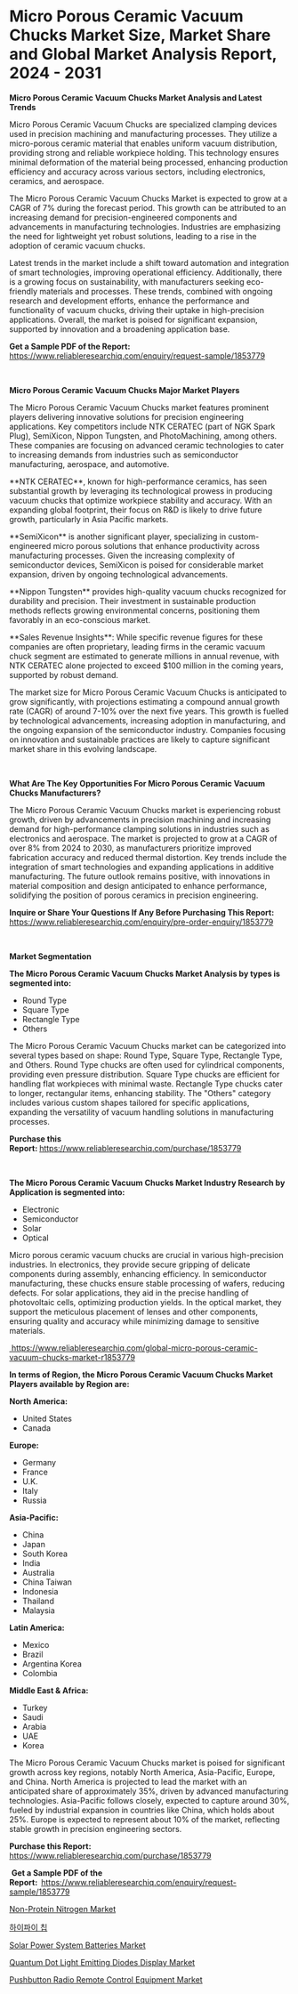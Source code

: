 <p><h1>Micro Porous Ceramic Vacuum Chucks Market Size, Market Share and Global Market Analysis Report, 2024 - 2031</h1></p><p><strong>Micro Porous Ceramic Vacuum Chucks Market Analysis and Latest Trends</strong></p>
<p><p>Micro Porous Ceramic Vacuum Chucks are specialized clamping devices used in precision machining and manufacturing processes. They utilize a micro-porous ceramic material that enables uniform vacuum distribution, providing strong and reliable workpiece holding. This technology ensures minimal deformation of the material being processed, enhancing production efficiency and accuracy across various sectors, including electronics, ceramics, and aerospace.</p><p>The Micro Porous Ceramic Vacuum Chucks Market is expected to grow at a CAGR of 7% during the forecast period. This growth can be attributed to an increasing demand for precision-engineered components and advancements in manufacturing technologies. Industries are emphasizing the need for lightweight yet robust solutions, leading to a rise in the adoption of ceramic vacuum chucks. </p><p>Latest trends in the market include a shift toward automation and integration of smart technologies, improving operational efficiency. Additionally, there is a growing focus on sustainability, with manufacturers seeking eco-friendly materials and processes. These trends, combined with ongoing research and development efforts, enhance the performance and functionality of vacuum chucks, driving their uptake in high-precision applications. Overall, the market is poised for significant expansion, supported by innovation and a broadening application base.</p></p>
<p><strong>Get a Sample PDF of the Report:&nbsp;</strong> <a href="https://www.reliableresearchiq.com/enquiry/request-sample/1853779?utm_campaign=99&utm_medium=2&utm_source=Github&utm_content=ia&utm_term=30102024&utm_id=micro-porous-ceramic-vacuum-chucks">https://www.reliableresearchiq.com/enquiry/request-sample/1853779</a></p>
<p>&nbsp;</p>
<p><strong>Micro Porous Ceramic Vacuum Chucks Major Market Players</strong></p>
<p><p>The Micro Porous Ceramic Vacuum Chucks market features prominent players delivering innovative solutions for precision engineering applications. Key competitors include NTK CERATEC (part of NGK Spark Plug), SemiXicon, Nippon Tungsten, and PhotoMachining, among others. These companies are focusing on advanced ceramic technologies to cater to increasing demands from industries such as semiconductor manufacturing, aerospace, and automotive.</p><p>**NTK CERATEC**, known for high-performance ceramics, has seen substantial growth by leveraging its technological prowess in producing vacuum chucks that optimize workpiece stability and accuracy. With an expanding global footprint, their focus on R&D is likely to drive future growth, particularly in Asia Pacific markets.</p><p>**SemiXicon** is another significant player, specializing in custom-engineered micro porous solutions that enhance productivity across manufacturing processes. Given the increasing complexity of semiconductor devices, SemiXicon is poised for considerable market expansion, driven by ongoing technological advancements.</p><p>**Nippon Tungsten** provides high-quality vacuum chucks recognized for durability and precision. Their investment in sustainable production methods reflects growing environmental concerns, positioning them favorably in an eco-conscious market.</p><p>**Sales Revenue Insights**: While specific revenue figures for these companies are often proprietary, leading firms in the ceramic vacuum chuck segment are estimated to generate millions in annual revenue, with NTK CERATEC alone projected to exceed $100 million in the coming years, supported by robust demand.</p><p>The market size for Micro Porous Ceramic Vacuum Chucks is anticipated to grow significantly, with projections estimating a compound annual growth rate (CAGR) of around 7-10% over the next five years. This growth is fuelled by technological advancements, increasing adoption in manufacturing, and the ongoing expansion of the semiconductor industry. Companies focusing on innovation and sustainable practices are likely to capture significant market share in this evolving landscape.</p></p>
<p>&nbsp;</p>
<p><strong>What Are The Key Opportunities For Micro Porous Ceramic Vacuum Chucks Manufacturers?</strong></p>
<p><p>The Micro Porous Ceramic Vacuum Chucks market is experiencing robust growth, driven by advancements in precision machining and increasing demand for high-performance clamping solutions in industries such as electronics and aerospace. The market is projected to grow at a CAGR of over 8% from 2024 to 2030, as manufacturers prioritize improved fabrication accuracy and reduced thermal distortion. Key trends include the integration of smart technologies and expanding applications in additive manufacturing. The future outlook remains positive, with innovations in material composition and design anticipated to enhance performance, solidifying the position of porous ceramics in precision engineering.</p></p>
<p><strong>Inquire or Share Your Questions If Any Before Purchasing This Report:</strong> <a href="https://www.reliableresearchiq.com/enquiry/pre-order-enquiry/1853779?utm_campaign=99&utm_medium=2&utm_source=Github&utm_content=ia&utm_term=30102024&utm_id=micro-porous-ceramic-vacuum-chucks">https://www.reliableresearchiq.com/enquiry/pre-order-enquiry/1853779</a></p>
<p>&nbsp;</p>
<p><strong>Market Segmentation</strong></p>
<p><strong>The Micro Porous Ceramic Vacuum Chucks Market Analysis by types is segmented into:</strong></p>
<p><ul><li>Round Type</li><li>Square Type</li><li>Rectangle Type</li><li>Others</li></ul></p>
<p><p>The Micro Porous Ceramic Vacuum Chucks market can be categorized into several types based on shape: Round Type, Square Type, Rectangle Type, and Others. Round Type chucks are often used for cylindrical components, providing even pressure distribution. Square Type chucks are efficient for handling flat workpieces with minimal waste. Rectangle Type chucks cater to longer, rectangular items, enhancing stability. The "Others" category includes various custom shapes tailored for specific applications, expanding the versatility of vacuum handling solutions in manufacturing processes.</p></p>
<p><strong>Purchase this Report:&nbsp;</strong><a href="https://www.reliableresearchiq.com/purchase/1853779?utm_campaign=99&utm_medium=2&utm_source=Github&utm_content=ia&utm_term=30102024&utm_id=micro-porous-ceramic-vacuum-chucks">https://www.reliableresearchiq.com/purchase/1853779</a></p>
<p>&nbsp;</p>
<p><strong>The Micro Porous Ceramic Vacuum Chucks Market Industry Research by Application is segmented into:</strong></p>
<p><ul><li>Electronic</li><li>Semiconductor</li><li>Solar</li><li>Optical</li></ul></p>
<p><p>Micro porous ceramic vacuum chucks are crucial in various high-precision industries. In electronics, they provide secure gripping of delicate components during assembly, enhancing efficiency. In semiconductor manufacturing, these chucks ensure stable processing of wafers, reducing defects. For solar applications, they aid in the precise handling of photovoltaic cells, optimizing production yields. In the optical market, they support the meticulous placement of lenses and other components, ensuring quality and accuracy while minimizing damage to sensitive materials.</p></p>
<p><a href="https://www.reliableresearchiq.com/global-micro-porous-ceramic-vacuum-chucks-market-r1853779?utm_campaign=99&utm_medium=2&utm_source=Github&utm_content=ia&utm_term=30102024&utm_id=micro-porous-ceramic-vacuum-chucks">&nbsp;https://www.reliableresearchiq.com/global-micro-porous-ceramic-vacuum-chucks-market-r1853779</a></p>
<p><strong>In terms of Region, the Micro Porous Ceramic Vacuum Chucks Market Players available by Region are:</strong></p>
<p>
    <p> <strong> North America: </strong>
        <ul>
            <li>United States</li>
            <li>Canada</li>
        </ul>
        </p> 
    <p> <strong> Europe: </strong>
        <ul>
            <li>Germany</li>
            <li>France</li>
            <li>U.K.</li>
            <li>Italy</li>
            <li>Russia</li>
        </ul>
        </p> 
    <p> <strong> Asia-Pacific: </strong>
        <ul>
            <li>China</li>
            <li>Japan</li>
            <li>South Korea</li>
            <li>India</li>
            <li>Australia</li>
            <li>China Taiwan</li>
            <li>Indonesia</li>
            <li>Thailand</li>
            <li>Malaysia</li>
        </ul>
        </p> 
    <p> <strong> Latin America: </strong>
        <ul>
            <li>Mexico</li>
            <li>Brazil</li>
            <li>Argentina Korea</li>
            <li>Colombia</li>
        </ul>
        </p> 
    <p> <strong> Middle East & Africa: </strong>
        <ul>
            <li>Turkey</li>
            <li>Saudi</li>
            <li>Arabia</li>
            <li>UAE</li>
            <li>Korea</li>
        </ul>
    </p>
    </p>
<p><p>The Micro Porous Ceramic Vacuum Chucks market is poised for significant growth across key regions, notably North America, Asia-Pacific, Europe, and China. North America is projected to lead the market with an anticipated share of approximately 35%, driven by advanced manufacturing technologies. Asia-Pacific follows closely, expected to capture around 30%, fueled by industrial expansion in countries like China, which holds about 25%. Europe is expected to represent about 10% of the market, reflecting stable growth in precision engineering sectors.</p></p>
<p><strong>Purchase this Report: </strong><a href="https://www.reliableresearchiq.com/purchase/1853779?utm_campaign=99&utm_medium=2&utm_source=Github&utm_content=ia&utm_term=30102024&utm_id=micro-porous-ceramic-vacuum-chucks">https://www.reliableresearchiq.com/purchase/1853779</a></p>
<p>&nbsp;<strong>Get a Sample PDF of the Report:&nbsp;&nbsp;</strong><a href="https://www.reliableresearchiq.com/enquiry/request-sample/1853779?utm_campaign=99&utm_medium=2&utm_source=Github&utm_content=ia&utm_term=30102024&utm_id=micro-porous-ceramic-vacuum-chucks">https://www.reliableresearchiq.com/enquiry/request-sample/1853779</a></p>
<p><strong></strong></p>
<p><p><a href="https://github.com/shebaharrifx/Market-Research-Report-List-1/blob/main/non-protein-nitrogen-market.md?utm_campaign=99&utm_medium=2&utm_source=Github&utm_content=ia&utm_term=30102024&utm_id=micro-porous-ceramic-vacuum-chucks">Non-Protein Nitrogen Market</a></p><p><a href="https://github.com/sougarounis/Market-Research-Report-List-6/blob/main/802676621473.md?utm_campaign=99&utm_medium=2&utm_source=Github&utm_content=ia&utm_term=30102024&utm_id=micro-porous-ceramic-vacuum-chucks">하이파이 칩</a></p><p><a href="https://www.linkedin.com/pulse/booming-solar-power-system-batteries-market-sector-analysis-lekee?utm_campaign=99&utm_medium=2&utm_source=Github&utm_content=ia&utm_term=30102024&utm_id=micro-porous-ceramic-vacuum-chucks">Solar Power System Batteries Market</a></p><p><a href="https://issuu.com/reportprime-2/docs/quantum-dot-light-emitting-diodes-d_68c158ac319a05?utm_campaign=99&utm_medium=2&utm_source=Github&utm_content=ia&utm_term=30102024&utm_id=micro-porous-ceramic-vacuum-chucks">Quantum Dot Light Emitting Diodes Display Market</a></p><p><a href="https://issuu.com/reportprime-2/docs/pushbutton-radio-remote-control-equ_97c4f07ed3d43b?utm_campaign=99&utm_medium=2&utm_source=Github&utm_content=ia&utm_term=30102024&utm_id=micro-porous-ceramic-vacuum-chucks">Pushbutton Radio Remote Control Equipment Market</a></p></p>